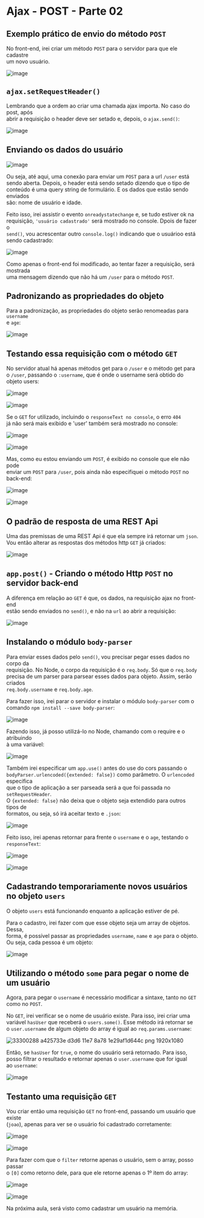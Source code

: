 # Ajax - POST - Parte 02 

## Exemplo prático de envio do método `POST`  

No front-end, irei criar um método `POST` para o servidor para que ele cadastre  
um novo usuário. 

![image](https://user-images.githubusercontent.com/29297788/33298476-badb6d6c-d3cd-11e7-8179-445018201324.png) 

## `ajax.setRequestHeader()`

Lembrando que a ordem ao criar uma chamada ajax importa. No caso do post, após  
abrir a requisição o header deve ser setado e, depois, o `ajax.send()`:  

![image](https://user-images.githubusercontent.com/29297788/33298631-8c5c122e-d3ce-11e7-8c4e-d89fb44f72a3.png)

## Enviando os dados do usuário 

![image](https://user-images.githubusercontent.com/29297788/33298678-cd44b624-d3ce-11e7-812d-be39db60d8c0.png)

Ou seja, até aqui, uma conexão para enviar um `POST` para a url `/user` está  
sendo aberta. Depois, o header está sendo setado dizendo que o tipo de  
conteúdo é uma query string de formulário. E os dados que estão sendo enviados  
são: nome de usuário e idade.  

Feito isso, irei assistir o evento `onreadystatechange` e, se tudo estiver ok na  
requisição, `'usuário cadastrado'` será mostrado no console. Dpois de fazer o  
`send()`, vou acrescentar outro `console.log()` indicando que o usuárioo está  
sendo cadastrado:  

![image](https://user-images.githubusercontent.com/29297788/33298883-0e046eba-d3d0-11e7-92e8-4870bea4da69.png)

Como apenas o front-end foi modificado, ao tentar fazer a requisição, será mostrada  
uma mensagem dizendo que não há um `/user` para o método `POST`.  

## Padronizando as propriedades do objeto  
Para a padronização, as propriedades do objeto serão renomeadas para `username`  
e `age`:  

![image](https://user-images.githubusercontent.com/29297788/33298710-0aca5ddc-d3cf-11e7-815e-e8e894e2b62d.png)

## Testando essa requisição com o método `GET`

No servidor atual há apenas métodos get para o `/user` e o método get para  
o `/user`, passando o `:username`, que é onde o username será obtido do  
objeto users:  

![image](https://user-images.githubusercontent.com/29297788/33298542-1cb0fba6-d3ce-11e7-8991-e6b8e7279006.png)

![image](https://user-images.githubusercontent.com/29297788/33298546-2173d8ca-d3ce-11e7-92eb-b44477961fad.png)

Se o `GET` for utilizado, incluindo o `responseText no console`, o erro `404`  
já não será mais exibido e 'user' também será mostrado no console:  

![image](https://user-images.githubusercontent.com/29297788/33299035-db9be43e-d3d0-11e7-8a1c-8b22cefc0866.png)

![image](https://user-images.githubusercontent.com/29297788/33299042-e2042f0c-d3d0-11e7-96b7-e0744f17e60d.png)

Mas, como eu estou enviando um `POST`, é exibido no console que ele não pode  
enviar um `POST` para `/user`, pois ainda não especifiquei o método `POST` no  
back-end:  

![image](https://user-images.githubusercontent.com/29297788/33299119-4f721dba-d3d1-11e7-9784-be546dd0a9a0.png)

![image](https://user-images.githubusercontent.com/29297788/33299132-6384e850-d3d1-11e7-8d95-c59582b064f2.png)

## O padrão de resposta de uma REST Api  
Uma das premissas de uma REST Api é que ela sempre irá retornar um `json`.  
Vou então alterar as respostas dos métodos http `GET` já criados:  

![image](https://user-images.githubusercontent.com/29297788/33299277-02afe4f2-d3d2-11e7-8c11-2359a1795205.png)

## `app.post()` - Criando o método Http `POST` no servidor back-end 
A diferença em relação ao `GET` é que, os dados, na requisição ajax no front-end  
estão sendo enviados no `send()`, e não na `url` ao abrir a requisição:  

![image](https://user-images.githubusercontent.com/29297788/33299366-618efc4c-d3d2-11e7-9538-6744d4d6a25f.png)

## Instalando o módulo `body-parser`

Para enviar esses dados pelo `send()`, vou precisar pegar esses dados no corpo da  
requisição. No Node, o corpo da requisição é o `req.body`. Só que o `req.body`  
precisa de um parser para parsear esses dados para objeto. Assim, serão criados  
`req.body.username` e `req.body.age`.  

Para fazer isso, irei parar o servidor e  instalar o módulo `body-parser` com o  
comando `npm install --save body-parser`:  

![image](https://user-images.githubusercontent.com/29297788/33299513-1e0a3044-d3d3-11e7-8e5a-3ca712f5c68c.png)

Fazendo isso, já posso utilizá-lo no Node, chamando com o require e o atribuindo  
à uma variável:  

![image](https://user-images.githubusercontent.com/29297788/33299560-56f4eb42-d3d3-11e7-8267-fede36fa6ddb.png)

Também irei especificar um `app.use()` antes do use do cors passando o  
`bodyParser.urlencoded({extended: false})` como parâmetro. O `urlencoded` especifica  
que o tipo de aplicação a ser parseada será a que foi passada no `setRequestHeader`.  
O `{extended: false}` não deixa que o objeto seja extendido para outros tipos de  
formatos, ou seja, só irá aceitar texto e `.json`:  

![image](https://user-images.githubusercontent.com/29297788/33299743-3feede8e-d3d4-11e7-8ba0-7be493266d8d.png)

Feito isso, irei apenas retornar para frente o `username` e o `age`, testando o  
`responseText`:  

![image](https://user-images.githubusercontent.com/29297788/33299826-8a6521b2-d3d4-11e7-902a-06f724fa13e7.png)

![image](https://user-images.githubusercontent.com/29297788/33299842-9b372b98-d3d4-11e7-8d33-808f6cffa485.png)

## Cadastrando temporariamente novos usuários no objeto `users`
O objeto `users` está funcionando enquanto a aplicação estiver de pé.  

Para o cadastro, irei fazer com que esse objeto seja um array de objetos. Dessa,  
forma, é possível passar as propriedades `username`, `name` e `age` para o objeto.  
Ou seja, cada pessoa é um objeto:  

![image](https://user-images.githubusercontent.com/29297788/33300015-52f21ac2-d3d5-11e7-8b73-7f7f6a254798.png)

## Utilizando o método `some` para pegar o nome de um usuário

Agora, para pegar o `username` é necessário modificar a sintaxe, tanto no `GET`  
como no `POST`.  

No `GET`, irei verificar se o nome de usuário existe. Para isso, irei criar uma  
variável `hasUser` que receberá o `users.some()`. Esse método irá retornar se  
o `user.username` de algum objeto do array é igual ao `req.params.username`:  

![33300288 a425733e d3d6 11e7 8a78 1e29af1d644c png 1920x1080](https://user-images.githubusercontent.com/29297788/33300316-c542c698-d3d6-11e7-8655-69e70abaecfa.png)

Então, se `hasUser` for `true`, o nome do usuário será retornado. Para isso,  
posso filtrar o resultado e retornar apenas o `user.username` que for igual  
ao `username`:  

![image](https://user-images.githubusercontent.com/29297788/33300468-9ec4de56-d3d7-11e7-9ad4-2f21026ac0ee.png)

## Testanto uma requisição `GET` 
Vou criar então uma requisição `GET` no front-end, passando um usuário que existe  
(`joao`), apenas para ver se o usuário foi cadastrado corretamente:  

![image](https://user-images.githubusercontent.com/29297788/33300526-fcd9431a-d3d7-11e7-9fa6-a0eda7688301.png)

![image](https://user-images.githubusercontent.com/29297788/33300548-2aa949d4-d3d8-11e7-96fa-89a61dd1dc7a.png)

Para fazer com que o `filter` retorne apenas o usuário, sem o array, posso passar  
o `[0]` como retorno dele, para que ele retorne apenas o 1º item do array:  

![image](https://user-images.githubusercontent.com/29297788/33300629-8d06c84a-d3d8-11e7-94af-d783dc541ffc.png)

![image](https://user-images.githubusercontent.com/29297788/33300647-a76bdc5c-d3d8-11e7-9bcd-210543cf87f9.png)

Na próxima aula, será visto como cadastrar um usuário na memória.  

